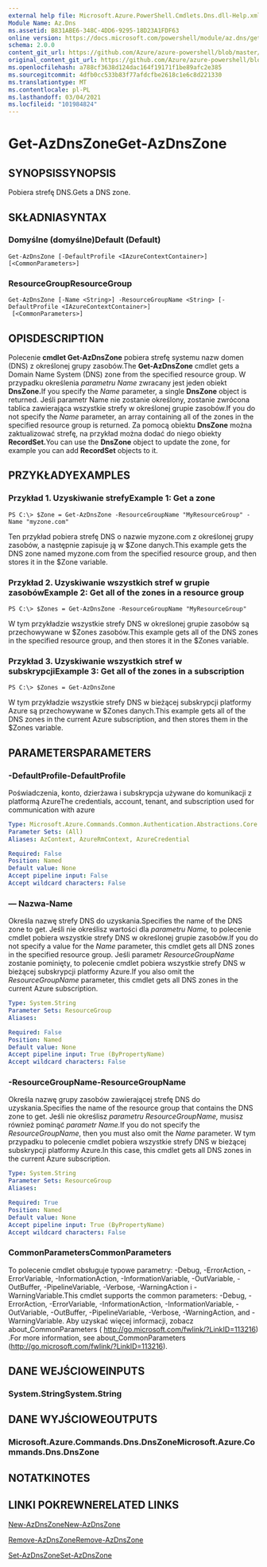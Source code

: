 ```yaml
---
external help file: Microsoft.Azure.PowerShell.Cmdlets.Dns.dll-Help.xml
Module Name: Az.Dns
ms.assetid: B831ABE6-348C-4DD6-9295-18D23A1FDF63
online version: https://docs.microsoft.com/powershell/module/az.dns/get-azdnszone
schema: 2.0.0
content_git_url: https://github.com/Azure/azure-powershell/blob/master/src/Dns/Dns/help/Get-AzDnsZone.md
original_content_git_url: https://github.com/Azure/azure-powershell/blob/master/src/Dns/Dns/help/Get-AzDnsZone.md
ms.openlocfilehash: a788cf3638d124dac164f19171f1be89afc2e385
ms.sourcegitcommit: 4dfb0cc533b83f77afdcfbe2618c1e6c8d221330
ms.translationtype: MT
ms.contentlocale: pl-PL
ms.lasthandoff: 03/04/2021
ms.locfileid: "101984824"
---
```

# <span data-ttu-id="c263e-101">Get-AzDnsZone</span><span class="sxs-lookup"><span data-stu-id="c263e-101">Get-AzDnsZone</span></span>

## <span data-ttu-id="c263e-102">SYNOPSIS</span><span class="sxs-lookup"><span data-stu-id="c263e-102">SYNOPSIS</span></span>
<span data-ttu-id="c263e-103">Pobiera strefę DNS.</span><span class="sxs-lookup"><span data-stu-id="c263e-103">Gets a DNS zone.</span></span>

## <span data-ttu-id="c263e-104">SKŁADNIA</span><span class="sxs-lookup"><span data-stu-id="c263e-104">SYNTAX</span></span>

### <span data-ttu-id="c263e-105">Domyślne (domyślne)</span><span class="sxs-lookup"><span data-stu-id="c263e-105">Default (Default)</span></span>
```
Get-AzDnsZone [-DefaultProfile <IAzureContextContainer>] [<CommonParameters>]
```

### <span data-ttu-id="c263e-106">ResourceGroup</span><span class="sxs-lookup"><span data-stu-id="c263e-106">ResourceGroup</span></span>
```
Get-AzDnsZone [-Name <String>] -ResourceGroupName <String> [-DefaultProfile <IAzureContextContainer>]
 [<CommonParameters>]
```

## <span data-ttu-id="c263e-107">OPIS</span><span class="sxs-lookup"><span data-stu-id="c263e-107">DESCRIPTION</span></span>
<span data-ttu-id="c263e-108">Polecenie **cmdlet Get-AzDnsZone** pobiera strefę systemu nazw domen (DNS) z określonej grupy zasobów.</span><span class="sxs-lookup"><span data-stu-id="c263e-108">The **Get-AzDnsZone** cmdlet gets a Domain Name System (DNS) zone from the specified resource group.</span></span>
<span data-ttu-id="c263e-109">W przypadku określenia *parametru Name* zwracany jest jeden obiekt **DnsZone.**</span><span class="sxs-lookup"><span data-stu-id="c263e-109">If you specify the *Name* parameter, a single **DnsZone** object is returned.</span></span>
<span data-ttu-id="c263e-110">Jeśli parametr Name  nie zostanie określony, zostanie zwrócona tablica zawierająca wszystkie strefy w określonej grupie zasobów.</span><span class="sxs-lookup"><span data-stu-id="c263e-110">If you do not specify the *Name* parameter, an array containing all of the zones in the specified resource group is returned.</span></span>
<span data-ttu-id="c263e-111">Za pomocą obiektu **DnsZone** można zaktualizować strefę, na przykład można dodać do niego obiekty **RecordSet.**</span><span class="sxs-lookup"><span data-stu-id="c263e-111">You can use the **DnsZone** object to update the zone, for example you can add **RecordSet** objects to it.</span></span>

## <span data-ttu-id="c263e-112">PRZYKŁADY</span><span class="sxs-lookup"><span data-stu-id="c263e-112">EXAMPLES</span></span>

### <span data-ttu-id="c263e-113">Przykład 1. Uzyskiwanie strefy</span><span class="sxs-lookup"><span data-stu-id="c263e-113">Example 1: Get a zone</span></span>
```
PS C:\> $Zone = Get-AzDnsZone -ResourceGroupName "MyResourceGroup" -Name "myzone.com"
```

<span data-ttu-id="c263e-114">Ten przykład pobiera strefę DNS o nazwie myzone.com z określonej grupy zasobów, a następnie zapisuje ją w $Zone danych.</span><span class="sxs-lookup"><span data-stu-id="c263e-114">This example gets the DNS zone named myzone.com from the specified resource group, and then stores it in the $Zone variable.</span></span>

### <span data-ttu-id="c263e-115">Przykład 2. Uzyskiwanie wszystkich stref w grupie zasobów</span><span class="sxs-lookup"><span data-stu-id="c263e-115">Example 2: Get all of the zones in a resource group</span></span>
```
PS C:\> $Zones = Get-AzDnsZone -ResourceGroupName "MyResourceGroup"
```

<span data-ttu-id="c263e-116">W tym przykładzie wszystkie strefy DNS w określonej grupie zasobów są przechowywane w $Zones zasobów.</span><span class="sxs-lookup"><span data-stu-id="c263e-116">This example gets all of the DNS zones in the specified resource group, and then stores it in the $Zones variable.</span></span>

### <span data-ttu-id="c263e-117">Przykład 3. Uzyskiwanie wszystkich stref w subskrypcji</span><span class="sxs-lookup"><span data-stu-id="c263e-117">Example 3: Get all of the zones in a subscription</span></span>
```
PS C:\> $Zones = Get-AzDnsZone
```

<span data-ttu-id="c263e-118">W tym przykładzie wszystkie strefy DNS w bieżącej subskrypcji platformy Azure są przechowywane w $Zones danych.</span><span class="sxs-lookup"><span data-stu-id="c263e-118">This example gets all of the DNS zones in the current Azure subscription, and then stores them in the $Zones variable.</span></span>

## <span data-ttu-id="c263e-119">PARAMETERS</span><span class="sxs-lookup"><span data-stu-id="c263e-119">PARAMETERS</span></span>

### <span data-ttu-id="c263e-120">-DefaultProfile</span><span class="sxs-lookup"><span data-stu-id="c263e-120">-DefaultProfile</span></span>
<span data-ttu-id="c263e-121">Poświadczenia, konto, dzierżawa i subskrypcja używane do komunikacji z platformą Azure</span><span class="sxs-lookup"><span data-stu-id="c263e-121">The credentials, account, tenant, and subscription used for communication with azure</span></span>

```yaml
Type: Microsoft.Azure.Commands.Common.Authentication.Abstractions.Core.IAzureContextContainer
Parameter Sets: (All)
Aliases: AzContext, AzureRmContext, AzureCredential

Required: False
Position: Named
Default value: None
Accept pipeline input: False
Accept wildcard characters: False
```

### <span data-ttu-id="c263e-122">— Nazwa</span><span class="sxs-lookup"><span data-stu-id="c263e-122">-Name</span></span>
<span data-ttu-id="c263e-123">Określa nazwę strefy DNS do uzyskania.</span><span class="sxs-lookup"><span data-stu-id="c263e-123">Specifies the name of the DNS zone to get.</span></span>
<span data-ttu-id="c263e-124">Jeśli nie określisz wartości dla *parametru Name,* to polecenie cmdlet pobiera wszystkie strefy DNS w określonej grupie zasobów.</span><span class="sxs-lookup"><span data-stu-id="c263e-124">If you do not specify a value for the *Name* parameter, this cmdlet gets all DNS zones in the specified resource group.</span></span>
<span data-ttu-id="c263e-125">Jeśli parametr *ResourceGroupName* zostanie pominięty, to polecenie cmdlet pobiera wszystkie strefy DNS w bieżącej subskrypcji platformy Azure.</span><span class="sxs-lookup"><span data-stu-id="c263e-125">If you also omit the *ResourceGroupName* parameter, this cmdlet gets all DNS zones in the current Azure subscription.</span></span>

```yaml
Type: System.String
Parameter Sets: ResourceGroup
Aliases:

Required: False
Position: Named
Default value: None
Accept pipeline input: True (ByPropertyName)
Accept wildcard characters: False
```

### <span data-ttu-id="c263e-126">-ResourceGroupName</span><span class="sxs-lookup"><span data-stu-id="c263e-126">-ResourceGroupName</span></span>
<span data-ttu-id="c263e-127">Określa nazwę grupy zasobów zawierającej strefę DNS do uzyskania.</span><span class="sxs-lookup"><span data-stu-id="c263e-127">Specifies the name of the resource group that contains the DNS zone to get.</span></span>
<span data-ttu-id="c263e-128">Jeśli nie określisz *parametru ResourceGroupName,* musisz również pominąć *parametr Name.*</span><span class="sxs-lookup"><span data-stu-id="c263e-128">If you do not specify the *ResourceGroupName*, then you must also omit the *Name* parameter.</span></span>
<span data-ttu-id="c263e-129">W tym przypadku to polecenie cmdlet pobiera wszystkie strefy DNS w bieżącej subskrypcji platformy Azure.</span><span class="sxs-lookup"><span data-stu-id="c263e-129">In this case, this cmdlet gets all DNS zones in the current Azure subscription.</span></span>

```yaml
Type: System.String
Parameter Sets: ResourceGroup
Aliases:

Required: True
Position: Named
Default value: None
Accept pipeline input: True (ByPropertyName)
Accept wildcard characters: False
```

### <span data-ttu-id="c263e-130">CommonParameters</span><span class="sxs-lookup"><span data-stu-id="c263e-130">CommonParameters</span></span>
<span data-ttu-id="c263e-131">To polecenie cmdlet obsługuje typowe parametry: -Debug, -ErrorAction, -ErrorVariable, -InformationAction, -InformationVariable, -OutVariable, -OutBuffer, -PipelineVariable, -Verbose, -WarningAction i -WarningVariable.</span><span class="sxs-lookup"><span data-stu-id="c263e-131">This cmdlet supports the common parameters: -Debug, -ErrorAction, -ErrorVariable, -InformationAction, -InformationVariable, -OutVariable, -OutBuffer, -PipelineVariable, -Verbose, -WarningAction, and -WarningVariable.</span></span> <span data-ttu-id="c263e-132">Aby uzyskać więcej informacji, zobacz about_CommonParameters ( http://go.microsoft.com/fwlink/?LinkID=113216) .</span><span class="sxs-lookup"><span data-stu-id="c263e-132">For more information, see about_CommonParameters (http://go.microsoft.com/fwlink/?LinkID=113216).</span></span>

## <span data-ttu-id="c263e-133">DANE WEJŚCIOWE</span><span class="sxs-lookup"><span data-stu-id="c263e-133">INPUTS</span></span>

### <span data-ttu-id="c263e-134">System.String</span><span class="sxs-lookup"><span data-stu-id="c263e-134">System.String</span></span>

## <span data-ttu-id="c263e-135">DANE WYJŚCIOWE</span><span class="sxs-lookup"><span data-stu-id="c263e-135">OUTPUTS</span></span>

### <span data-ttu-id="c263e-136">Microsoft.Azure.Commands.Dns.DnsZone</span><span class="sxs-lookup"><span data-stu-id="c263e-136">Microsoft.Azure.Commands.Dns.DnsZone</span></span>

## <span data-ttu-id="c263e-137">NOTATKI</span><span class="sxs-lookup"><span data-stu-id="c263e-137">NOTES</span></span>

## <span data-ttu-id="c263e-138">LINKI POKREWNE</span><span class="sxs-lookup"><span data-stu-id="c263e-138">RELATED LINKS</span></span>

[<span data-ttu-id="c263e-139">New-AzDnsZone</span><span class="sxs-lookup"><span data-stu-id="c263e-139">New-AzDnsZone</span></span>](./New-AzDnsZone.md)

[<span data-ttu-id="c263e-140">Remove-AzDnsZone</span><span class="sxs-lookup"><span data-stu-id="c263e-140">Remove-AzDnsZone</span></span>](./Remove-AzDnsZone.md)

[<span data-ttu-id="c263e-141">Set-AzDnsZone</span><span class="sxs-lookup"><span data-stu-id="c263e-141">Set-AzDnsZone</span></span>](./Set-AzDnsZone.md)
